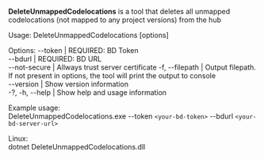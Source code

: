 **DeleteUnmappedCodelocations** is a tool that deletes all unmapped codelocations (not mapped to any project versions) from the hub    

Usage: DeleteUnmappedCodelocations [options]

Options:
--token | REQUIRED: BD Token  
--bdurl | REQUIRED: BD URL  
--not-secure | Allways trust server certificate 
-f, --filepath | Output filepath. If not present in options, the tool will print the output to console  
--version | Show version information  
-?, -h, --help | Show help and usage information

Example usage:  
DeleteUnmappedCodelocations.exe --token `<your-bd-token>` --bdurl `<your-bd-server-url>`  

Linux:  
dotnet DeleteUnmappedCodelocations.dll

